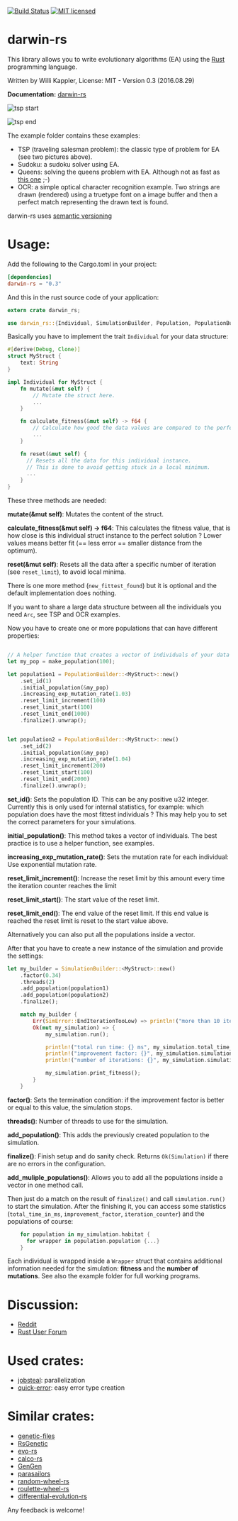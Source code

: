[![Build Status](https://travis-ci.org/willi-kappler/darwin-rs.svg?branch=master)](https://travis-ci.org/willi-kappler/darwin-rs)
[![MIT licensed](https://img.shields.io/badge/license-MIT-blue.svg)](./LICENSE)

# darwin-rs
This library allows you to write evolutionary algorithms (EA) using the [Rust](https://www.rust-lang.org/) programming language.

Written by Willi Kappler, License: MIT - Version 0.3 (2016.08.29)

**Documentation:** [darwin-rs](https://docs.rs/darwin-rs/0.3.0/darwin_rs/)

![tsp start](tsp_start.png)

![tsp end](tsp_end.png)

The example folder contains these examples:

- TSP (traveling salesman problem): the classic type of problem for EA (see two pictures above).
- Sudoku: a sudoku solver using EA.
- Queens: solving the queens problem with EA. Although not as fast as [this one](https://github.com/reem/rust-n-queens) ;-)
- OCR: a simple optical character recognition example. Two strings are drawn (rendered) using a truetype font on a image buffer and then a perfect match representing the drawn text is found.

darwin-rs uses [semantic versioning](http://semver.org/)

# Usage:
Add the following to the Cargo.toml in your project:

```toml
[dependencies]
darwin-rs = "0.3"
```

And this in the rust source code of your application:

```rust
extern crate darwin_rs;

use darwin_rs::{Individual, SimulationBuilder, Population, PopulationBuilder, SimError};
```

Basically you have to implement the trait ```Individual``` for your data structure:

```rust
#[derive(Debug, Clone)]
struct MyStruct {
    text: String
}

impl Individual for MyStruct {
    fn mutate(&mut self) {
        // Mutate the struct here.
        ...
    }

    fn calculate_fitness(&mut self) -> f64 {
        // Calculate how good the data values are compared to the perfect solution
        ...
    }

    fn reset(&mut self) {
      // Resets all the data for this individual instance.
      // This is done to avoid getting stuck in a local minimum.
      ...
    }
}
```

These three methods are needed:

**mutate(&mut self)**: Mutates the content of the struct.

**calculate_fitness(&mut self) -> f64**: This calculates the fitness value, that is how close is this individual struct instance to the perfect solution ? Lower values means better fit (== less error == smaller distance from the optimum).

**reset(&mut self)**: Resets all the data after a specific number of iteration (see ```reset_limit```), to avoid local minima.

There is one more method (```new_fittest_found```) but it is optional and the default implementation does nothing.

If you want to share a large data structure between all the individuals you need ```Arc```, see TSP and OCR examples.

Now you have to create one or more populations that can have different properties:

```rust

// A helper function that creates a vector of individuals of your data structure:
let my_pop = make_population(100);

let population1 = PopulationBuilder::<MyStruct>::new()
    .set_id(1)
    .initial_population(&my_pop)
    .increasing_exp_mutation_rate(1.03)
    .reset_limit_increment(100)
    .reset_limit_start(100)
    .reset_limit_end(1000)
    .finalize().unwrap();


let population2 = PopulationBuilder::<MyStruct>::new()
    .set_id(2)
    .initial_population(&my_pop)
    .increasing_exp_mutation_rate(1.04)
    .reset_limit_increment(200)
    .reset_limit_start(100)
    .reset_limit_end(2000)
    .finalize().unwrap();


```
**set_id()**: Sets the population ID. This can be any positive u32 integer. Currently this is only used for internal statistics, for example: which population does have the most fittest individuals ? This may help you to set the correct parameters for your simulations.

**initial_population()**: This method takes a vector of individuals. The best practice is to use a helper function, see examples.

**increasing_exp_mutation_rate()**: Sets the mutation rate for each individual: Use exponential mutation rate.

**reset_limit_increment()**: Increase the reset limit by this amount every time the iteration counter reaches the limit

**reset_limit_start()**: The start value of the reset limit.

**reset_limit_end()**: The end value of the reset limit. If this end value is reached the reset limit is reset to the start value above.

Alternatively you can also put all the populations inside a vector.

After that you have to create a new instance of the simulation and provide the settings:


```rust
let my_builder = SimulationBuilder::<MyStruct>::new()
    .factor(0.34)
    .threads(2)
    .add_population(population1)
    .add_population(population2)
    .finalize();

    match my_builder {
        Err(SimError::EndIterationTooLow) => println!("more than 10 iteratons needed"),
        Ok(mut my_simulation) => {
            my_simulation.run();

            println!("total run time: {} ms", my_simulation.total_time_in_ms);
            println!("improvement factor: {}", my_simulation.simulation_result.improvement_factor);
            println!("number of iterations: {}", my_simulation.simulation_result.iteration_counter);

            my_simulation.print_fitness();
        }
    }
```


**factor()**: Sets the termination condition: if the improvement factor is better or equal to this value, the simulation stops.

**threads()**: Number of threads to use for the simulation.

**add_population()**: This adds the previously created population to the simulation.

**finalize()**: Finish setup and do sanity check. Returns ```Ok(Simulation)``` if there are no errors in the configuration.

**add_muliple_populations()**: Allows you to add all the populations inside a vector in one method call.

Then just do a match on the result of ```finalize()``` and call ```simulation.run()``` to start the simulation. After the finishing it, you can access some statistics (```total_time_in_ms```, ```improvement_factor```, ```iteration_counter```) and the populations of course:

```rust
    for population in my_simulation.habitat {
      for wrapper in population.population {...}
    }
```

Each individual is wrapped inside a ```Wrapper``` struct that contains additional information needed for the simulation: **fitness** and the **number of mutations**.
See also the example folder for full working programs.

# Discussion:
- [Reddit](https://www.reddit.com/r/rust/comments/4nnajh/darwinrs_evolutionary_algorithms_with_rust/)
- [Rust User Forum](https://users.rust-lang.org/t/darwin-rs-evolutionary-algorithms-with-rust/6188)

# Used crates:
- [jobsteal](https://github.com/rphmeier/jobsteal): parallelization
- [quick-error](https://github.com/tailhook/quick-error): easy error type creation

# Similar crates:
- [genetic-files](https://github.com/vadixidav/genetic-files)
- [RsGenetic](https://github.com/m-decoster/RsGenetic)
- [evo-rs](https://github.com/mneumann/evo-rs)
- [calco-rs](https://github.com/Kerosene2000/calco-rs)
- [GenGen](https://crates.io/crates/GenGen)
- [parasailors](https://github.com/dikaiosune/parasailors)
- [random-wheel-rs](https://github.com/Kerosene2000/random-wheel-rs)
- [roulette-wheel-rs](https://github.com/Kerosene2000/roulette-wheel-rs)
- [differential-evolution-rs](https://github.com/martinus/differential-evolution-rs)

Any feedback is welcome!
